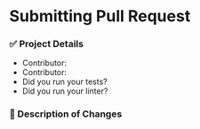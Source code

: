 # Submitting Pull Request

### ✅ Project Details

- Contributor:
- Contributor:
- Did you run your tests?
- Did you run your linter?

### 📝 Description of Changes
